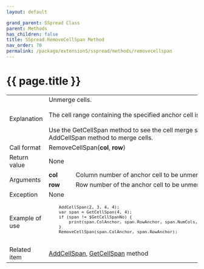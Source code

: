 ```yaml
---
layout: default

grand_parent: SSpread Class
parent: Methods
has_children: false
title: SSpread.RemoveCellSpan Method
nav_order: 70
permalink: /package/extension5/sspread/methods/removecellspan
---
```

# {{ page.title }}

<table>
  <tr>
    <td>Explanation</td>
    <td colspan="2">Unmerge cells.<br><br>The cell range containing the specified anchor cell is unmerged.<br><br> Use the GetCellSpan method to see the cell merge status. Use the AddCellSpan method to merge cells.</td>
  </tr>
  <tr>
    <td>Call format</td>
    <td colspan="2">RemoveCellSpan(<b>col</b>, <b>row</b>)</td>
  </tr>
  <tr>
    <td>Return value</td>
    <td colspan="2">None</td>
  </tr>  
  <tr>
    <td rowspan="2">Arguments</td>
    <td><b>col</b></td>
    <td>Column number of anchor cell to be unmerged</td>
  </tr>
  <tr>
    <td><b>row</b></td>
    <td>Row number of the anchor cell to be unmerged</td>
  </tr>
  <tr>
    <td>Exception</td>
    <td colspan="2">None</td>
  </tr>
  <tr>
    <td>Example of use</td>
    <td colspan="2"><code><pre>
    AddCellSpan(2, 3, 4, 4);
    var span = GetCellSpan(4, 4);
    if (span != $GetCellSpanNo) {
        print(span.ColAnchor, span.RowAnchor, span.NumCols, span.NumRows, "\n");
    }
    RemoveCellSpan(span.ColAnchor, span.RowAnchor);
    </pre></code></td>
  </tr>
  <tr>
    <td>Related item</td>
    <td colspan="2"><a href="/package/extension5/sspread/methods/addcellspan">AddCellSpan</a>, <a href="/package/extension5/sspread/methods/getcellspan">GetCellSpan</a> method</td>
  </tr>
</table>
